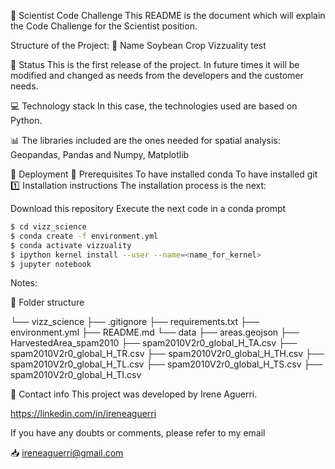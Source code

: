 🔰 Scientist Code Challenge
This README is the document which will explain the Code Challenge for the Scientist position.


Structure of the Project:
🙋 Name
Soybean Crop Vizzuality test

👶 Status
This is the first release of the project. In future times it will be modified and changed as needs from the developers and the customer needs.

💻 Technology stack
In this case, the technologies used are based on Python.

📊 The libraries included are the ones needed for spatial analysis: Geopandas, Pandas and Numpy, Matplotlib

🔩 Deployment
🔑 Prerequisites
To have installed conda
To have installed git
1️⃣ Installation instructions
The installation process is the next:

Download this repository
Execute the next code in a conda prompt

```sh
$ cd vizz_science
$ conda create -f environment.yml
$ conda activate vizzuality
$ ipython kernel install --user --name=<name_for_kernel>
$ jupyter notebook
```
Notes:

📁 Folder structure

└── vizz_science
    ├── .gitignore
    ├── requirements.txt
    ├── environment.yml
    ├── README.md
    └── data
        ├── areas.geojson
        ├── HarvestedArea_spam2010
            ├── spam2010V2r0_global_H_TA.csv
            ├── spam2010V2r0_global_H_TR.csv
            ├── spam2010V2r0_global_H_TH.csv
            ├── spam2010V2r0_global_H_TL.csv
            ├── spam2010V2r0_global_H_TS.csv
            ├── spam2010V2r0_global_H_TI.csv            

💌 Contact info
This project was developed by Irene Aguerri.

https://linkedin.com/in/ireneaguerri

If you have any doubts or comments, please refer to my email

📥 ireneaguerri@gmail.com